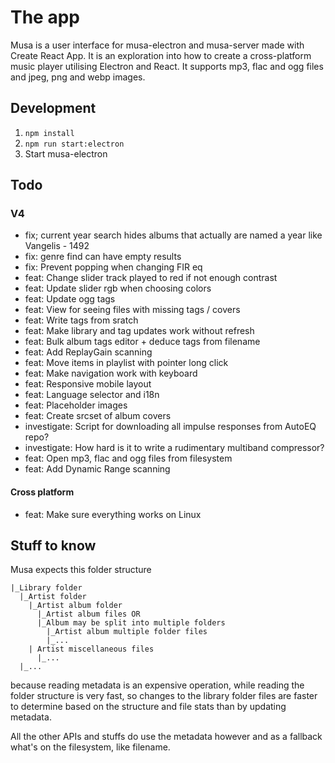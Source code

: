 # The app

Musa is a user interface for musa-electron and musa-server made with Create React App.
It is an exploration into how to create a cross-platform music player
utilising Electron and React. It supports mp3, flac and ogg files and
jpeg, png and webp images.

## Development

1. `npm install`
2. `npm run start:electron`
3. Start musa-electron

## Todo

### V4

- fix; current year search hides albums that actually are named a year like Vangelis - 1492
- fix: genre find can have empty results
- fix: Prevent popping when changing FIR eq
- feat: Change slider track played to red if not enough contrast
- feat: Update slider rgb when choosing colors
- feat: Update ogg tags
- feat: View for seeing files with missing tags / covers
- feat: Write tags from sratch
- feat: Make library and tag updates work without refresh
- feat: Bulk album tags editor + deduce tags from filename
- feat: Add ReplayGain scanning
- feat: Move items in playlist with pointer long click
- feat: Make navigation work with keyboard
- feat: Responsive mobile layout
- feat: Language selector and i18n
- feat: Placeholder images
- feat: Create srcset of album covers
- investigate: Script for downloading all impulse responses from AutoEQ repo?
- investigate: How hard is it to write a rudimentary multiband compressor?
- feat: Open mp3, flac and ogg files from filesystem
- feat: Add Dynamic Range scanning

#### Cross platform

- feat: Make sure everything works on Linux

## Stuff to know

Musa expects this folder structure

```
|_Library folder
  |_Artist folder
    |_Artist album folder
      |_Artist album files OR
      |_Album may be split into multiple folders
        |_Artist album multiple folder files
        |_...
    | Artist miscellaneous files
      |_...
  |_...
```

because reading metadata is an expensive operation, while
reading the folder structure is very fast, so changes to the library folder files
are faster to determine based on the structure and file stats than by updating metadata.

All the other APIs and stuffs do use the metadata however and as a fallback
what's on the filesystem, like filename.
